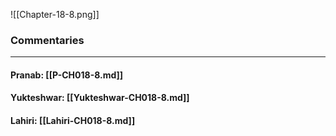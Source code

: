 ![[Chapter-18-8.png]]

### Commentaries

---

#### Pranab: [[P-CH018-8.md]]

#### Yukteshwar: [[Yukteshwar-CH018-8.md]]

#### Lahiri: [[Lahiri-CH018-8.md]]
